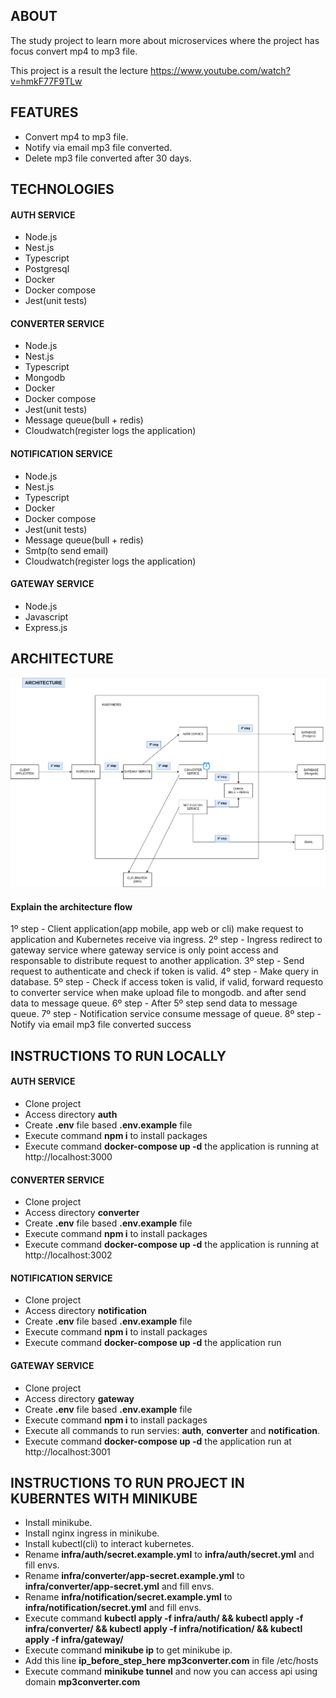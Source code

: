 ## ABOUT

The study project to learn more about microservices where the project has focus convert mp4 to mp3 file.

This project is a result the lecture https://www.youtube.com/watch?v=hmkF77F9TLw

## FEATURES 
- Convert mp4 to mp3 file.
- Notify via email mp3 file converted.
- Delete mp3 file converted after 30 days.

## TECHNOLOGIES


#### AUTH SERVICE
- Node.js
- Nest.js
- Typescript
- Postgresql
- Docker
- Docker compose
- Jest(unit tests)

#### CONVERTER SERVICE
- Node.js
- Nest.js
- Typescript
- Mongodb
- Docker
- Docker compose
- Jest(unit tests)
- Message queue(bull + redis)
- Cloudwatch(register logs the application)

#### NOTIFICATION SERVICE
- Node.js
- Nest.js
- Typescript
- Docker
- Docker compose
- Jest(unit tests)
- Message queue(bull + redis)
- Smtp(to send email)
- Cloudwatch(register logs the application)

#### GATEWAY SERVICE
- Node.js
- Javascript
- Express.js

## ARCHITECTURE
![Architecture the project](./architecture-converter-mp4-to-mp3-file.drawio.png)

#### Explain the architecture flow
1º step - Client application(app mobile, app web or cli) make request to application and Kubernetes receive via ingress.
2º step - Ingress redirect to gateway service where gateway service is only point access and responsable to distribute request to another application.
3º step - Send request to authenticate and check if token is valid.
4º step - Make query in database.
5º step - Check if access token is valid, if valid, forward requesto to converter service when make upload file to mongodb. and after send data to message queue.
6º step - After 5º step send data to message queue.
7º step - Notification service consume message of queue.
8º step - Notify via email mp3 file converted success



## INSTRUCTIONS TO RUN LOCALLY

#### AUTH SERVICE
- Clone project
- Access directory **auth**
- Create **.env** file based **.env.example** file
- Execute command **npm i** to install packages
- Execute command **docker-compose up -d** the application is running at http://localhost:3000

#### CONVERTER SERVICE
- Clone project
- Access directory **converter**
- Create **.env** file based **.env.example** file
- Execute command **npm i** to install packages
- Execute command **docker-compose up -d** the application is running at http://localhost:3002

#### NOTIFICATION SERVICE
- Clone project
- Access directory **notification**
- Create **.env** file based **.env.example** file
- Execute command **npm i** to install packages
- Execute command **docker-compose up -d** the application run

#### GATEWAY SERVICE
- Clone project
- Access directory **gateway**
- Create **.env** file based **.env.example** file
- Execute command **npm i** to install packages
- Execute all commands to run servies: **auth**, **converter** and **notification**.
- Execute command **docker-compose up -d** the application run at http://localhost:3001

## INSTRUCTIONS TO RUN PROJECT IN KUBERNTES WITH MINIKUBE

- Install minikube.
- Install nginx ingress in minikube.
- Install kubectl(cli) to interact kubernetes.
- Rename **infra/auth/secret.example.yml** to **infra/auth/secret.yml** and fill envs.
- Rename **infra/converter/app-secret.example.yml** to **infra/converter/app-secret.yml** and fill envs.
- Rename **infra/notification/secret.example.yml** to **infra/notification/secret.yml** and fill envs.
- Execute command **kubectl apply -f infra/auth/ && kubectl apply -f infra/converter/ && kubectl apply -f infra/notification/ && kubectl apply -f infra/gateway/**
- Execute command **minikube ip** to get minikube ip.
- Add this line **ip_before_step_here   mp3converter.com** in file /etc/hosts
- Execute command **minikube tunnel** and now you can access api using domain **mp3converter.com**